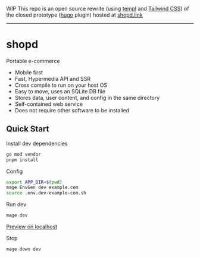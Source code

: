 WIP This repo is an open source rewrite (using [templ](https://templ.guide/) and [Tailwind CSS](https://tailwindcss.com/)) of the closed prototype ([hugo](https://gohugo.io/) plugin) hosted at [shopd.link](https://shopd.link/)


---
# shopd

Portable e-commerce
- Mobile first
- Fast, Hypermedia API and SSR
- Cross compile to run on your host OS
- Easy to move, uses an SQLite DB file
- Stores data, user content, and config in the same directory
- Self-contained web service
- Does not require other software to be installed


## Quick Start

Install dev dependencies
```bash
go mod vendor
pnpm install
```

Config
```bash
export APP_DIR=$(pwd)
mage EnvGen dev example.com
source .env.dev-example-com.sh
```

Run dev
```bash
mage dev
```

[Preview on localhost](https://localhost:8443)

Stop
```bash
mage down dev
```


